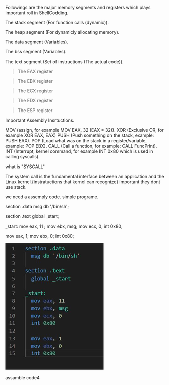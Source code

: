 
Followings are the major memory segments and registers which plays important roll in ShellCodding. 

  The stack segment (For function calls (dynamic)).
  
  The heap segment (For dynamicly allocating memory).
  
  The data segment (Variables).
  
  The bss segment (Variables).
  
  The text segment (Set of instructions (The actual code)).
  
  
  >The EAX register
  
  >The EBX register
  
  >The ECX register
  
  >The EDX register
  
  >The ESP register
  
  
  Important Assembly Insrtuctions.
  
  MOV (assign, for example MOV EAX, 32 (EAX = 32)).
  XOR (Exclusive OR, for example XOR EAX, EAX)
  PUSH (Push something on the stack, example: PUSH EAX).
  POP (Load what was on the stack in a register/variable, example: POP EBX).
  CALL (Call a function, for example: CALL FuncPrint).
  INT (Interrupt, kernel command, for example INT 0x80 which is used in calling syscalls).
  
  what is "SYSCALL"
   
   The system call is the fundamental interface between an application and the Linux kernel.{instratuctions that kernol can recognize}
   important they dont use stack.
   
   we need a assemply code.
   simple programe.
   
 section .data
   msg db '/bin/sh';
 
section .text
  global _start;
 
_start:
  mov eax, 11 ;
  mov ebx, msg;
  mov ecx, 0;
  int 0x80;
 
  mov eax, 1;
  mov ebx, 0; 
  int 0x80; 
   
   
   
   ![](img/Capture.JPG)
   
   assamble code4
   
   
   
   
   
   
   
  
  
  
  
